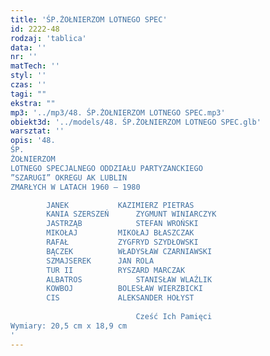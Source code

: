 ```yaml
---
title: 'ŚP.ŻOŁNIERZOM LOTNEGO SPEC'
id: 2222-48
rodzaj: 'tablica'
data: ''
nr: ''
matTech: ''
styl: ''
czas: ''
tagi: ""
ekstra: ""
mp3: '../mp3/48. ŚP.ŻOŁNIERZOM LOTNEGO SPEC.mp3'
obiekt3d: '../models/48. ŚP.ŻOŁNIERZOM LOTNEGO SPEC.glb'
warsztat: ''
opis: '48. 
ŚP.
ŻOŁNIERZOM 
LOTNEGO SPECJALNEGO ODDZIAŁU PARTYZANCKIEGO
”SZARUGI” OKREGU AK LUBLIN
ZMARŁYCH W LATACH 1960 – 1980

		JANEK 			KAZIMIERZ PIETRAS
		KANIA SZERSZEŃ		ZYGMUNT WINIARCZYK
		JASTRZĄB			STEFAN WROŃSKI
		MIKOŁAJ			MIKOŁAJ BŁASZCZAK
		RAFAŁ 			ZYGFRYD SZYDŁOWSKI
		BĄCZEK			WŁADYSŁAW CZARNIAWSKI
		SZMAJSEREK		JAN ROLA
		TUR II 			RYSZARD MARCZAK
		ALBATROS			STANISŁAW WLAŹLIK
		KOWBOJ			BOLESŁAW WIERZBICKI
		CIS				ALEKSANDER HOŁYST
					
							Cześć Ich Pamięci
Wymiary: 20,5 cm x 18,9 cm
'
---
```



